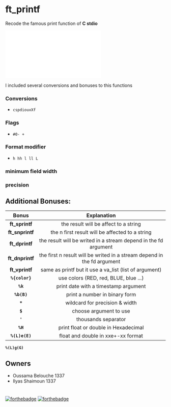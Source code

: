 # ft_printf

Recode the famous print function of **C stdio**

![Subject](/ressources/ft_printf.pdf)

I included several conversions and bonuses to this functions

### Conversions
- `cspdiouxXf`
### Flags
- `#0- +`
### Format modifier
- `h hh l ll L`
### minimum field width
### precision

## Additional Bonuses:
Bonus             | Explanation
:---------------: | :--------------------------------------------------------------------------------:
**ft_sprintf**  | the result will be affect to a string
**ft_snprintf** | the n first result will be affected to a string
**ft_dprintf**  | the result will be writed in a stream depend in the fd argument
**ft_dnprintf** | the first n result will be writed in a stream depend in the fd argument
**ft_vprintf**  | same as printf but it use a va_list (list of argument)
**`%{color}`**    |	use colors (RED, red, BLUE, blue ...)
**`%k`**          | print date with a timestamp argument
**`%b(B)`**       | print a number in binary form
**`*`**           | wildcard for precision & width
**`$`**           | choose argument to use 
**`'`**           | thousands separator
**`%H`**          | print float or double in Hexadecimal
**`%(L)e(E)`**    | float and double in xxe+-xx format
**`%(L)g(G)`**

## Owners
- Oussama Belouche 1337
- Ilyas Shaimoun 1337

#
[![forthebadge](https://forthebadge.com/images/badges/made-with-c.svg)](https://forthebadge.com)
[![forthebadge](https://forthebadge.com/images/badges/built-with-love.svg)](https://forthebadge.com)
